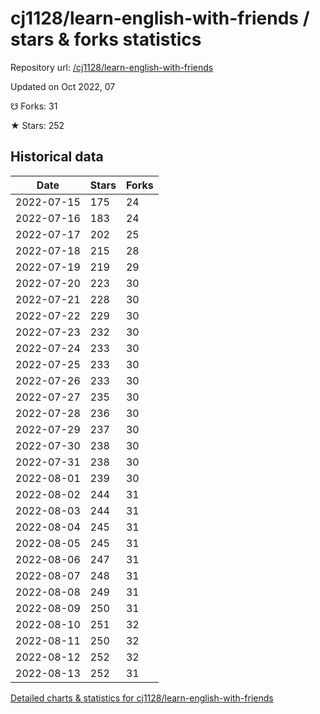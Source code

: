 # cj1128/learn-english-with-friends / stars & forks statistics

Repository url: [/cj1128/learn-english-with-friends](https://github.com/cj1128/learn-english-with-friends)

Updated on Oct 2022, 07

☋ Forks: 31

★ Stars: 252

## Historical data
| Date | Stars | Forks |
|------|-------|-------|
| 2022-07-15 | 175 | 24 | 
| 2022-07-16 | 183 | 24 | 
| 2022-07-17 | 202 | 25 | 
| 2022-07-18 | 215 | 28 | 
| 2022-07-19 | 219 | 29 | 
| 2022-07-20 | 223 | 30 | 
| 2022-07-21 | 228 | 30 | 
| 2022-07-22 | 229 | 30 | 
| 2022-07-23 | 232 | 30 | 
| 2022-07-24 | 233 | 30 | 
| 2022-07-25 | 233 | 30 | 
| 2022-07-26 | 233 | 30 | 
| 2022-07-27 | 235 | 30 | 
| 2022-07-28 | 236 | 30 | 
| 2022-07-29 | 237 | 30 | 
| 2022-07-30 | 238 | 30 | 
| 2022-07-31 | 238 | 30 | 
| 2022-08-01 | 239 | 30 | 
| 2022-08-02 | 244 | 31 | 
| 2022-08-03 | 244 | 31 | 
| 2022-08-04 | 245 | 31 | 
| 2022-08-05 | 245 | 31 | 
| 2022-08-06 | 247 | 31 | 
| 2022-08-07 | 248 | 31 | 
| 2022-08-08 | 249 | 31 | 
| 2022-08-09 | 250 | 31 | 
| 2022-08-10 | 251 | 32 | 
| 2022-08-11 | 250 | 32 | 
| 2022-08-12 | 252 | 32 | 
| 2022-08-13 | 252 | 31 | 


[Detailed charts & statistics for cj1128/learn-english-with-friends](https://reviewgithub.com/rep/cj1128/learn-english-with-friends)

